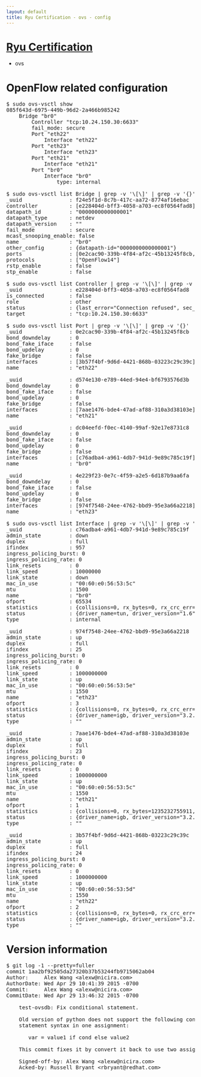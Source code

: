 ```yaml
---
layout: default
title: Ryu Certification - ovs - config
---
```

# [Ryu Certification](http://osrg.github.io/ryu/certification.html)
* ovs 

# OpenFlow related configuration
<pre>
$ sudo ovs-vsctl show
085f643d-6975-449b-96d2-2a466b985242
    Bridge "br0"
        Controller "tcp:10.24.150.30:6633"
        fail_mode: secure
        Port "eth22"
            Interface "eth22"
        Port "eth23"
            Interface "eth23"
        Port "eth21"
            Interface "eth21"
        Port "br0"
            Interface "br0"
                type: internal

$ sudo ovs-vsctl list Bridge | grep -v '\[\]' | grep -v '{}'
_uuid               : f24e5f1d-8c7b-417c-aa72-8774af16ebac
controller          : [e228404d-bff3-4058-a703-ec8f0564fad8]
datapath_id         : "0000000000000001"
datapath_type       : netdev
datapath_version    : "<built-in>"
fail_mode           : secure
mcast_snooping_enable: false
name                : "br0"
other_config        : {datapath-id="0000000000000001"}
ports               : [0e2cac90-339b-4f84-af2c-45b13245f8cb, 4e229f23-0e7c-4f59-a2e5-6d187b9aa6fa, d574e130-e789-44ed-94e4-bf6793576d3b, dc04eefd-f0ec-4140-99af-92e17e8731c8]
protocols           : ["OpenFlow14"]
rstp_enable         : false
stp_enable          : false

$ sudo ovs-vsctl list Controller | grep -v '\[\]' | grep -v '{}'
_uuid               : e228404d-bff3-4058-a703-ec8f0564fad8
is_connected        : false
role                : other
status              : {last_error="Connection refused", sec_since_connect="646", sec_since_disconnect="2", state=BACKOFF}
target              : "tcp:10.24.150.30:6633"

$ sudo ovs-vsctl list Port | grep -v '\[\]' | grep -v '{}'
_uuid               : 0e2cac90-339b-4f84-af2c-45b13245f8cb
bond_downdelay      : 0
bond_fake_iface     : false
bond_updelay        : 0
fake_bridge         : false
interfaces          : [3b57f4bf-9d6d-4421-868b-03223c29c39c]
name                : "eth22"

_uuid               : d574e130-e789-44ed-94e4-bf6793576d3b
bond_downdelay      : 0
bond_fake_iface     : false
bond_updelay        : 0
fake_bridge         : false
interfaces          : [7aae1476-bde4-47ad-af88-310a3d38103e]
name                : "eth21"

_uuid               : dc04eefd-f0ec-4140-99af-92e17e8731c8
bond_downdelay      : 0
bond_fake_iface     : false
bond_updelay        : 0
fake_bridge         : false
interfaces          : [c76adba4-a961-4db7-941d-9e89c785c19f]
name                : "br0"

_uuid               : 4e229f23-0e7c-4f59-a2e5-6d187b9aa6fa
bond_downdelay      : 0
bond_fake_iface     : false
bond_updelay        : 0
fake_bridge         : false
interfaces          : [974f7548-24ee-4762-bbd9-95e3a66a2218]
name                : "eth23"

$ sudo ovs-vsctl list Interface | grep -v '\[\]' | grep -v '{}'
_uuid               : c76adba4-a961-4db7-941d-9e89c785c19f
admin_state         : down
duplex              : full
ifindex             : 957
ingress_policing_burst: 0
ingress_policing_rate: 0
link_resets         : 0
link_speed          : 10000000
link_state          : down
mac_in_use          : "00:60:e0:56:53:5c"
mtu                 : 1500
name                : "br0"
ofport              : 65534
statistics          : {collisions=0, rx_bytes=0, rx_crc_err=0, rx_dropped=0, rx_errors=0, rx_frame_err=0, rx_over_err=0, rx_packets=0, tx_bytes=0, tx_dropped=0, tx_errors=0, tx_packets=0}
status              : {driver_name=tun, driver_version="1.6", firmware_version="N/A"}
type                : internal

_uuid               : 974f7548-24ee-4762-bbd9-95e3a66a2218
admin_state         : up
duplex              : full
ifindex             : 25
ingress_policing_burst: 0
ingress_policing_rate: 0
link_resets         : 0
link_speed          : 1000000000
link_state          : up
mac_in_use          : "00:60:e0:56:53:5e"
mtu                 : 1550
name                : "eth23"
ofport              : 3
statistics          : {collisions=0, rx_bytes=0, rx_crc_err=0, rx_dropped=0, rx_errors=0, rx_frame_err=0, rx_over_err=0, rx_packets=0, tx_bytes=43650868500, tx_dropped=0, tx_errors=0, tx_packets=29100579}
status              : {driver_name=igb, driver_version="3.2.10-k", firmware_version="2.10-9"}
type                : ""

_uuid               : 7aae1476-bde4-47ad-af88-310a3d38103e
admin_state         : up
duplex              : full
ifindex             : 23
ingress_policing_burst: 0
ingress_policing_rate: 0
link_resets         : 0
link_speed          : 1000000000
link_state          : up
mac_in_use          : "00:60:e0:56:53:5c"
mtu                 : 1550
name                : "eth21"
ofport              : 1
statistics          : {collisions=0, rx_bytes=1235232755911, rx_crc_err=0, rx_dropped=0, rx_errors=0, rx_frame_err=0, rx_over_err=0, rx_packets=823880729, tx_bytes=0, tx_dropped=0, tx_errors=0, tx_packets=0}
status              : {driver_name=igb, driver_version="3.2.10-k", firmware_version="2.10-9"}
type                : ""

_uuid               : 3b57f4bf-9d6d-4421-868b-03223c29c39c
admin_state         : up
duplex              : full
ifindex             : 24
ingress_policing_burst: 0
ingress_policing_rate: 0
link_resets         : 0
link_speed          : 1000000000
link_state          : up
mac_in_use          : "00:60:e0:56:53:5d"
mtu                 : 1550
name                : "eth22"
ofport              : 2
statistics          : {collisions=0, rx_bytes=0, rx_crc_err=0, rx_dropped=0, rx_errors=0, rx_frame_err=0, rx_over_err=0, rx_packets=0, tx_bytes=631783778385, tx_dropped=0, tx_errors=0, tx_packets=421362459}
status              : {driver_name=igb, driver_version="3.2.10-k", firmware_version="2.10-9"}
type                : ""
</pre>

# Version information
<pre>
$ git log -1 --pretty=fuller
commit 1aa2bf92505da27320b37b53244fb9715062ab04
Author:     Alex Wang &lt;alexw@nicira.com&gt;
AuthorDate: Wed Apr 29 10:41:39 2015 -0700
Commit:     Alex Wang &lt;alexw@nicira.com&gt;
CommitDate: Wed Apr 29 13:46:32 2015 -0700

    test-ovsdb: Fix conditional statement.
    
    Old version of python does not support the following conditional
    statement syntax in one assignment:
    
       var = value1 if cond else value2
    
    This commit fixes it by convert it back to use two assignments.
    
    Signed-off-by: Alex Wang &lt;alexw@nicira.com&gt;
    Acked-by: Russell Bryant &lt;rbryant@redhat.com&gt;
</pre>
